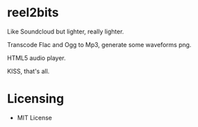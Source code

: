 reel2bits
=====

Like Soundcloud but lighter, really lighter.

Transcode Flac and Ogg to Mp3, generate some waveforms png.

HTML5 audio player.

KISS, that's all.

# Licensing
- MIT License
